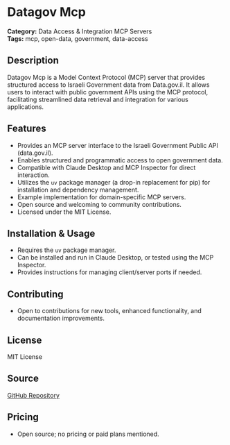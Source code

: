 # Datagov Mcp

**Category:** Data Access & Integration MCP Servers  
**Tags:** mcp, open-data, government, data-access

## Description
Datagov Mcp is a Model Context Protocol (MCP) server that provides structured access to Israeli Government data from Data.gov.il. It allows users to interact with public government APIs using the MCP protocol, facilitating streamlined data retrieval and integration for various applications.

## Features
- Provides an MCP server interface to the Israeli Government Public API (data.gov.il).
- Enables structured and programmatic access to open government data.
- Compatible with Claude Desktop and MCP Inspector for direct interaction.
- Utilizes the `uv` package manager (a drop-in replacement for pip) for installation and dependency management.
- Example implementation for domain-specific MCP servers.
- Open source and welcoming to community contributions.
- Licensed under the MIT License.

## Installation & Usage
- Requires the `uv` package manager.
- Can be installed and run in Claude Desktop, or tested using the MCP Inspector.
- Provides instructions for managing client/server ports if needed.

## Contributing
- Open to contributions for new tools, enhanced functionality, and documentation improvements.

## License
MIT License

## Source
[GitHub Repository](https://github.com/aviveldan/datagov-mcp)

## Pricing
- Open source; no pricing or paid plans mentioned.